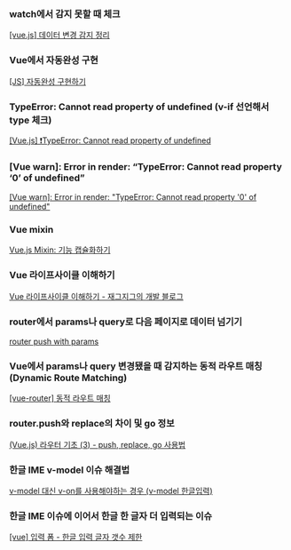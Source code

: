 ### watch에서 감지 못할 때 체크

[[vue.js] 데이터 변경 감지 정리](https://sub0709.tistory.com/105)

### Vue에서 자동완성 구현

[[JS] 자동완성 구현하기](https://velog.io/@unani92/JS-%EC%9E%90%EB%8F%99%EC%99%84%EC%84%B1-%EA%B5%AC%ED%98%84%ED%95%98%EA%B8%B0)

### TypeError: Cannot read property of undefined (v-if 선언해서 type 체크)

[[Vue.js] ❗️TypeError: Cannot read property of undefined](https://jess2.xyz/vue/data-undefined-error/)

### [Vue warn]: Error in render: “TypeError: Cannot read property ‘0’ of undefined”

[[Vue warn]: Error in render: "TypeError: Cannot read property '0' of undefined"](https://hj-tilblog.tistory.com/61)

### Vue mixin

[Vue.js Mixin: 기능 캡슐화하기](https://velog.io/@bluestragglr/Vue.js-Mixin-%EA%B8%B0%EB%8A%A5-%EB%B0%98%EB%B3%B5-%EC%A0%9C%EA%B1%B0%ED%95%98%EA%B8%B0)

### Vue 라이프사이클 이해하기

[Vue 라이프사이클 이해하기 - 재그지그의 개발 블로그](https://wormwlrm.github.io/2018/12/29/Understanding-Vue-Lifecycle-hooks.html)

### **router에서 params나 query로 다음 페이지로 데이터 넘기기**

[router push with params](https://sncap.tistory.com/981)

### Vue에서 params나 query 변경됐을 때 감지하는 동적 라우트 매칭(Dynamic Route Matching)

[[vue-router] 동적 라우트 매칭](https://beomy.tistory.com/68)

### router.push와 replace의 차이 및 go 정보

[(Vue.js) 라우터 기초 (3) - push, replace, go 사용법](https://sunny921.github.io/posts/vuejs-router-03/)

### 한글 IME v-model 이슈 해결법

[v-model 대신 v-on를 사용해야하는 경우 (v-model 한글입력)](https://hj-tilblog.tistory.com/87)

### 한글 IME 이슈에 이어서 한글 한 글자 더 입력되는 이슈

[[vue] 입력 폼 - 한글 입력 글자 갯수 제한](https://velog.io/@iamhch/vue-%EC%9E%85%EB%A0%A5-%ED%8F%BC-%ED%95%9C%EA%B8%80-%EC%9E%85%EB%A0%A5-%EA%B8%80%EC%9E%90-%EA%B0%AF%EC%88%98-%EC%A0%9C%ED%95%9C)